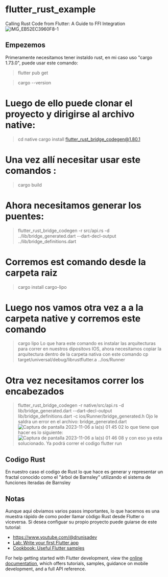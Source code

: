 # flutter_rust_example

Calling Rust Code from Flutter: A Guide to FFI Integration
![IMG_EB52EC3960F8-1](https://github.com/Tristan-2021/rust_flutter_example/assets/79274889/ca5b3b05-45b4-42ed-ae33-8cbeccff0a63)

## Empezemos 
Primeramente necesitamos tener instaldo rust, en mi caso uso "cargo 1.73.0", puede usar este comando: 
>  flutter pub get

>  cargo --version
# Luego de ello puede clonar el proyecto y dirigirse al archivo native: 
> cd native
> cargo install flutter_rust_bridge_codegen@1.80.1

# Una vez allí  necesitar usar este comandos : 
> cargo build
# Ahora necesitamos generar los puentes: 
> flutter_rust_bridge_codegen -r src/api.rs -d ../lib/bridge_generated.dart --dart-decl-output ../lib/bridge_definitions.dart
# Corremos est comando desde la carpeta raiz
> cargo install cargo-lipo
# Luego nos vamos otra vez a a la carpeta native  y corremos este comando
> cargo lipo
 Lo que hara este comando es instalar las arquitecturas para correr en nuestros dipositovs IOS, ahora necesitamos copiar la arquitectura dentro de la carpeta nativa 
 con este comando 
> cp target/universal/debug/librustflutter.a ../ios/Runner
# Otra vez necesitamos correr los encabezados
> flutter_rust_bridge_codegen -r native/src/api.rs -d lib/bridge_generated.dart --dart-decl-output lib/bridge_definitions.dart -c ios/Runner/bridge_generated.h
Ojo le saldra un error en el archivo: bridge_generated.dart
![Captura de pantalla 2023-11-06 a la(s) 01 45 02](https://github.com/Tristan-2021/rust_flutter_example/assets/79274889/23a1c67b-5628-43e4-9eaf-6bb58f4bd4c5)
lo que tiene que hacer es lo siguiente:
![Captura de pantalla 2023-11-06 a la(s) 01 46 08](https://github.com/Tristan-2021/rust_flutter_example/assets/79274889/3bca2adc-12b8-4590-a556-83b29defce75)
y con eso ya esta solucionado.
Ya podrá correr el codigo
> flutter run
## Codigo Rust
En nuestro caso el codigo de Rust lo que hace es generar y representar un fractal conocido como el "árbol de Barnsley" utilizando el sistema de funciones iteradas de Barnsley
## Notas
Aunque aquì obviamos varios pasos importantes, lo que hacemos es una muestra rápido de como poder llamar còdigo Rust desde Flutter o viceversa. Si desea configuar su propio proyecto puede guiarse de este tutorial:
- https://www.youtube.com/@drunisadev
- [Lab: Write your first Flutter app](https://docs.flutter.dev/get-started/codelab)
- [Cookbook: Useful Flutter samples](https://docs.flutter.dev/cookbook)

For help getting started with Flutter development, view the
[online documentation](https://docs.flutter.dev/), which offers tutorials,
samples, guidance on mobile development, and a full API reference.
